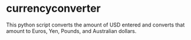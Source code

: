 # currencyconverter
This python script converts the amount of USD entered and converts that amount to 
Euros, Yen, Pounds, and Australian dollars.
